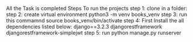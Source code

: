 All the Task is completed
 Steps To run the projects
 step 1: clone in a folder:
step 2: create virtual environment python3 -m venv books_venv 
step 3: run this commamnd source books_venv/bin/activate
step 4: First Install the all dependencies listed below:
  django==3.2.3
  djangorestframework
  djangorestframework-simplejwt
step 5: run python manage.py runserver  
 
